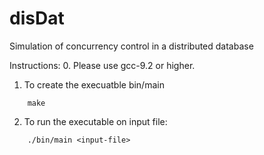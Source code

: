 # disDat
Simulation of concurrency control in a distributed database 

Instructions:
0. Please use gcc-9.2 or higher.
1. To create the execuatble bin/main
```
    make
```
2. To run the executable on input file:
```
    ./bin/main <input-file>
```
